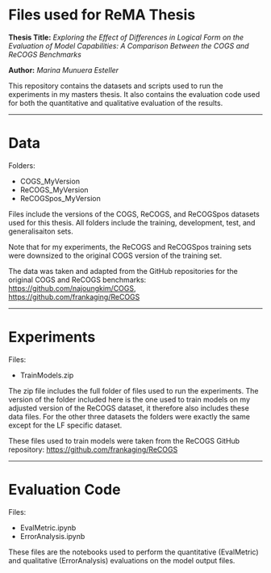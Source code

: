 # Files used for ReMA Thesis

**Thesis Title:** _Exploring the Effect of Differences in Logical Form on the Evaluation of Model Capabilities: A Comparison Between the COGS and ReCOGS Benchmarks_

**Author:** _Marina Munuera Esteller_


This repository contains the datasets and scripts used to run the experiments in my masters thesis. It also contains the evaluation code used for both the quantitative and qualitative evaluation of the results.

---------
# Data

Folders:
- COGS_MyVersion
- ReCOGS_MyVersion
- ReCOGSpos_MyVersion

Files include the versions of the COGS, ReCOGS, and ReCOGSpos datasets used for this thesis. All folders include the training, development, test, and generalisaiton sets. 

Note that for my experiments, the ReCOGS and ReCOGSpos training sets were downsized to the original COGS version of the training set.

The data was taken and adapted from the GitHub repositories for the original COGS and ReCOGS benchmarks: https://github.com/najoungkim/COGS, https://github.com/frankaging/ReCOGS

---------
# Experiments

Files:
- TrainModels.zip

The zip file includes the full folder of files used to run the experiments. The version of the folder included here is the one used to train models on my adjusted version of the ReCOGS dataset, it therefore also includes these data files. For the other three datasets the folders were exactly the same except for the LF specific dataset.

These files used to train models were taken from the ReCOGS GitHub repository: https://github.com/frankaging/ReCOGS

---------
# Evaluation Code

Files:
- EvalMetric.ipynb
- ErrorAnalysis.ipynb

These files are the notebooks used to perform the quantitative (EvalMetric) and qualitative (ErrorAnalysis) evaluations on the model output files.

